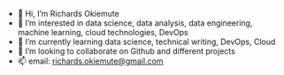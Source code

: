 - 👋 Hi, I’m Richards Okiemute
- 👀 I’m interested in data science, data analysis, data engineering, machine learning, cloud technologies, DevOps
- 🌱 I’m currently learning data science, technical writing, DevOps, Cloud
- 💞️ I’m looking to collaborate on Github and different projects
- 📫 email: richards.okiemute@gmail.com

<!---
richards-okiemute/richards-okiemute is a ✨ special ✨ repository because its `README.md` (this file) appears on your GitHub profile.
You can click the Preview link to take a look at your changes.
--->
